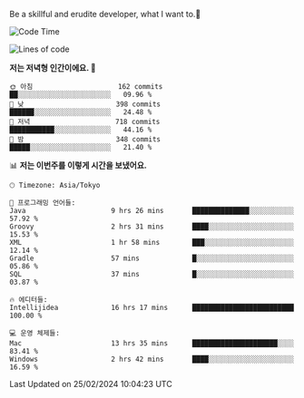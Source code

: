 Be a skillful and erudite developer, what I want to.👶

<!--START_SECTION:waka-->
![Code Time](http://img.shields.io/badge/Code%20Time-447%20hrs%2036%20mins-blue)

![Lines of code](https://img.shields.io/badge/%EC%A0%80%EB%8A%94%20%EC%97%AC%ED%83%9C%EA%B9%8C%EC%A7%80%20-756.9%20thousand%20%EC%A4%84%EC%9D%98%20%EC%BD%94%EB%93%9C%EB%A5%BC%20%EC%9E%91%EC%84%B1%ED%96%88%EC%96%B4%EC%9A%94.-blue)

**저는 저녁형 인간이에요. 🦉** 

```text
🌞 아침                     162 commits         ██░░░░░░░░░░░░░░░░░░░░░░░   09.96 % 
🌆 낮　                     398 commits         ██████░░░░░░░░░░░░░░░░░░░   24.48 % 
🌃 저녁                     718 commits         ███████████░░░░░░░░░░░░░░   44.16 % 
🌙 밤　                     348 commits         █████░░░░░░░░░░░░░░░░░░░░   21.40 % 
```


📊 **저는 이번주를 이렇게 시간을 보냈어요.** 

```text
🕑︎ Timezone: Asia/Tokyo

💬 프로그래밍 언어들: 
Java                     9 hrs 26 mins       ██████████████░░░░░░░░░░░   57.92 % 
Groovy                   2 hrs 31 mins       ████░░░░░░░░░░░░░░░░░░░░░   15.53 % 
XML                      1 hr 58 mins        ███░░░░░░░░░░░░░░░░░░░░░░   12.14 % 
Gradle                   57 mins             █░░░░░░░░░░░░░░░░░░░░░░░░   05.86 % 
SQL                      37 mins             █░░░░░░░░░░░░░░░░░░░░░░░░   03.87 % 

🔥 에디터들: 
Intellijidea             16 hrs 17 mins      █████████████████████████   100.00 % 

💻 운영 체제들: 
Mac                      13 hrs 35 mins      █████████████████████░░░░   83.41 % 
Windows                  2 hrs 42 mins       ████░░░░░░░░░░░░░░░░░░░░░   16.59 % 
```


 Last Updated on 25/02/2024 10:04:23 UTC
<!--END_SECTION:waka-->
